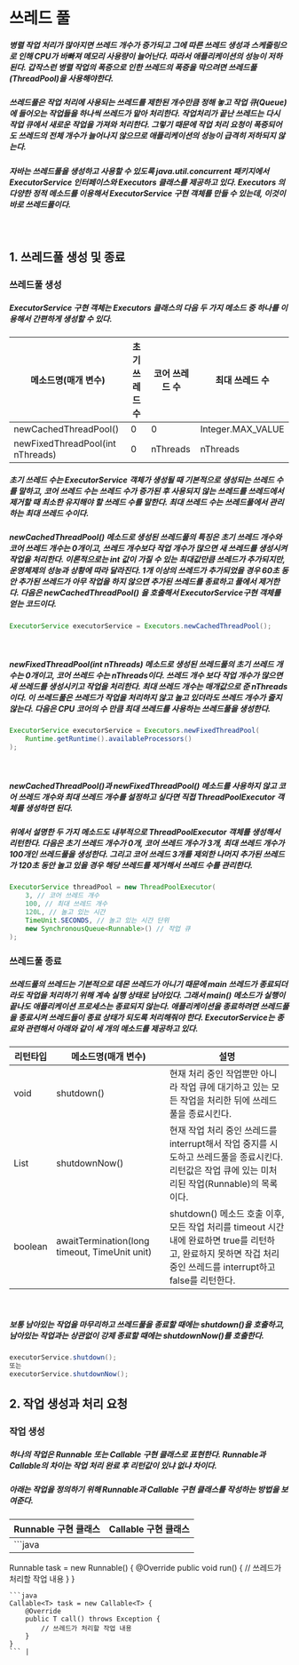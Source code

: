 # 쓰레드 풀
##### 병렬 작업 처리가 많아지면 쓰레드 개수가 증가되고 그에 따른 쓰레드 생성과 스케줄링으로 인해 CPU가 바빠져 메모리 사용량이 늘어난다. 따라서 애플리케이션의 성능이 저하된다. 갑작스런 병렬 작업의 폭증으로 인한 쓰레드의 폭증을 막으려면 쓰레드풀(ThreadPool)을 사용해야한다.
##### 쓰레드풀은 작업 처리에 사용되는 쓰레드를 제한된 개수만큼 정해 놓고 작업 큐(Queue)에 들어오는 작업들을 하나씩 쓰레드가 맡아 처리한다. 작업처리가 끝난 쓰레드는 다시 작업 큐에서 새로운 작업을 가져와 처리한다. 그렇기 때문에 작업 처리 요청이 폭증되어도 쓰레드의 전체 개수가 늘어나지 않으므로 애플리케이션의 성능이 급격히 저하되지 않는다.
##### 자바는 쓰레드풀을 생성하고 사용할 수 있도록 java.util.concurrent 패키지에서 ExecutorService 인터페이스와 Executors 클래스를 제공하고 있다. Executors 의 다양한 정적 메소드를 이용해서 ExecutorService 구현 객체를 만들 수 있는데, 이것이 바로 쓰레드풀이다.
<br />

## 1. 쓰레드풀 생성 및 종료
### 쓰레드풀 생성
##### ExecutorService 구현 객체는 Executors 클래스의 다음 두 가지 메소드 중 하나를 이용해서 간편하게 생성할 수 있다.

| 메소드명(매개 변수) | 초기 쓰레드 수 | 코어 쓰레드 수 | 최대 쓰레드 수 |
| --- | --- | --- | --- |
| newCachedThreadPool() | 0 | 0 | Integer.MAX_VALUE |
| newFixedThreadPool(int nThreads) | 0 | nThreads | nThreads |

##### 초기 쓰레드 수는 ExecutorService 객체가 생성될 때 기본적으로 생성되는 쓰레드 수를 말하고, 코어 쓰레드 수는 쓰레드 수가 증가된 후 사용되지 않는 쓰레드를 쓰레드에서 제거할 때 최소한 유지해야 할 쓰레드 수를 말한다. 최대 쓰레드 수는 쓰레드풀에서 관리하는 최대 쓰레드 수이다.
##### newCachedThreadPool() 메소드로 생성된 쓰레드풀의 특징은 초기 쓰레드 개수와 코어 쓰레드 개수는 0개이고, 쓰레드 개수보다 작업 개수가 많으면 새 쓰레드를 생성시켜 작업을 처리한다. 이론적으로는 int 값이 가질 수 있는 최대값만큼 쓰레드가 추가되지만, 운영체제의 성능과 상황에 따라 달라진다. 1개 이상의 쓰레드가 추가되었을 경우 60초 동안 추가된 쓰레드가 아무 작업을 하지 않으면 추가된 쓰레드를 종료하고 풀에서 제거한다. 다음은 newCachedThreadPool() 을 호출해서 ExecutorService구현 객체를 얻는 코드이다.

```java
ExecutorService executorService = Executors.newCachedThreadPool();
```
<br />

##### newFixedThreadPool(int nThreads) 메소드로 생성된 쓰레드풀의 초기 쓰레드 개수는 0개이고, 코어 쓰레드 수는 nThreads이다. 쓰레드 개수 보다 작업 개수가 많으면 새 쓰레드를 생성시키고 작업을 처리한다. 최대 쓰레드 개수는 매개값으로 준 nThreads이다. 이 쓰레드풀은 쓰레드가 작업을 처리하지 않고 놀고 있더라도 쓰레드 개수가 줄지 않는다. 다음은 CPU 코어의 수 만큼 최대 쓰레드를 사용하는 쓰레드풀을 생성한다.

```java
ExecutorService executorService = Executors.newFixedThreadPool(
    Runtime.getRuntime().availableProcessors()
);
```
<br />

##### newCachedThreadPool()과 newFixedThreadPool() 메소드를 사용하지 않고 코어 쓰레드 개수와 최대 쓰레드 개수를 설정하고 싶다면 직접 ThreadPoolExecutor 객체를 생성하면 된다.
##### 위에서 설명한 두 가지 메소드도 내부적으로 ThreadPoolExecutor 객체를 생성해서 리턴한다. 다음은 초기 쓰레드 개수가 0개, 코어 쓰레드 개수가 3개, 최대 쓰레드 개수가 100개인 쓰레드풀을 생성한다. 그리고 코어 쓰레드 3개를 제외한 나머지 추가된 쓰레드가 120초 동안 놀고 있을 경우 해당 쓰레드를 제거해서 쓰레드 수를 관리한다.

```java
ExecutorService threadPool = new ThreadPoolExecutor(
    3, // 코어 쓰레드 개수
    100, // 최대 쓰레드 개수
    120L, // 놀고 있는 시간
    TimeUnit.SECONDS, // 놀고 있는 시간 단위
    new SynchronousQueue<Runnable>() // 작업 큐
);
```

### 쓰레드풀 종료
##### 쓰레드풀의 쓰레드는 기본적으로 데몬 쓰레드가 아니기 때문에 main 쓰레드가 종료되더라도 작업을 처리하기 위해 계속 실행 상태로 남아있다. 그래서 main() 메소드가 실행이 끝나도 애플리케이션 프로세스는 종료되지 않는다. 애플리케이션을 종료하려면 쓰레드풀을 종료시켜 쓰레드들이 종료 상태가 되도록 처리해줘야 한다. ExecutorService는 종료와 관련해서 아래와 같이 세 개의 메소드를 제공하고 있다.

| 리턴타입 | 메소드명(매개 변수) | 설명 |
| --- | --- | --- |
| void | shutdown() | 현재 처리 중인 작업뿐만 아니라 작업 큐에 대기하고 있는 모든 작업을 처리한 뒤에 쓰레드풀을 종료시킨다. |
| List<Runnable> | shutdownNow() | 현재 작업 처리 중인 쓰레드를 interrupt해서 작업 중지를 시도하고 쓰레드풀을 종료시킨다. 리턴값은 작업 큐에 있는 미처리된 작업(Runnable)의 목록이다. |
| boolean | awaitTermination(long timeout, TimeUnit unit) | shutdown() 메소드 호출 이후, 모든 작업 처리를 timeout 시간 내에 완료하면 true를 리턴하고, 완료하지 못하면 작겁 처리 중인 쓰레드를 interrupt하고 false를 리턴한다. | 
<br />

##### 보통 남아있는 작업을 마무리하고 쓰레드풀을 종료할 때에는 shutdown()을 호출하고, 남아있는 작업과는 상관없이 강제 종료할 때에는 shutdownNow()를 호출한다.

```java
executorService.shutdown();
또는
executorService.shutdownNow();
```

## 2. 작업 생성과 처리 요청
### 작업 생성
##### 하나의 작업은 Runnable 또는 Callable 구현 클래스로 표현한다. Runnable과 Callable의 차이는 작업 처리 완료 후 리턴값이 있냐 없냐 차이다. 
##### 아래는 작업을 정의하기 위해 Runnable과 Callable 구현 클래스를 작성하는 방법을 보여준다.

| Runnable 구현 클래스 | Callable 구현 클래스 |
| --- | --- |
| ```java
Runnable task = new Runnable() {
    @Override
    public void run()
    {
        // 쓰레드가 처리할 작업 내용 
    }
} 
``` |
```java
Callable<T> task = new Callable<T> {
    @Override
    public T call() throws Exception {
        // 쓰레드가 처리할 작업 내용
    }
}
``` |
